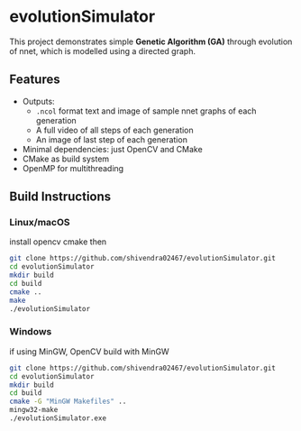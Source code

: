 # evolutionSimulator

This project demonstrates simple **Genetic Algorithm (GA)** through evolution of nnet, which is modelled using a directed graph.

## Features

- Outputs:
  - `.ncol` format text and image of sample nnet graphs of each generation
  - A full video of all steps of each generation
  - An image of last step of each generation
- Minimal dependencies: just OpenCV and CMake
- CMake as build system
- OpenMP for multithreading

## Build Instructions

### Linux/macOS

install opencv cmake then
```bash
git clone https://github.com/shivendra02467/evolutionSimulator.git
cd evolutionSimulator
mkdir build
cd build
cmake ..
make
./evolutionSimulator
```

### Windows

if using MinGW, OpenCV build with MinGW
```bash
git clone https://github.com/shivendra02467/evolutionSimulator.git
cd evolutionSimulator
mkdir build
cd build
cmake -G "MinGW Makefiles" ..
mingw32-make
./evolutionSimulator.exe
```
